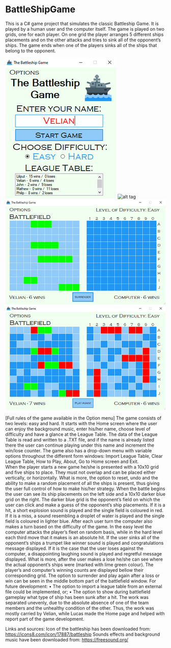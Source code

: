 # BattleShipGame

This is a C# game project that simulates the classic Battleship Game. It is played by a human user and the computer itself. The game is played on two grids, one for each player. On one grid the player arranges 5 different ships placements and on the other attacks and tries to sink all of the opponent’s ships. The game ends when one of the players sinks all of the ships that belong to the opponent.

![alt tag](screenshots/home.png)
![alt tag](screenshots/shipplacement.png.png)
![alt tag](screenshots/gameplay1.png)
![alt tag](screenshots/gameplay2.png)

[Full rules of the game available in the Option menu]
The game consists of two levels: easy and hard. It starts with the Home screen where the user can enjoy the background music, enter his/her name, choose level of difficulty and have a glance at the League Table. The data of the League Table is read and written to a .TXT file, and if the name is already listed there the user can continue playing under this name and increment the win/lose counter. The game also has a drop-down menu with variable options throughout the different form windows: Import League Table, Clear League Table, How to Play, About, Go to Home screen and Exit.  
When the player starts a new game he/she is presented with a 10x10 grid and five ships to place. They must not overlap and can be placed either vertically, or horizontally. What is more, the option to reset, undo and the ability to make a random placement of all the ships is present, thus giving the user full control of how to make his/her strategy. 
When the battle begins the user can see its ship placements on the left side and a 10x10 darker blue grid on the right. The darker blue grid is the opponent’s field on which the user can click and make a guess of the opponent’s ship placements. If it is a hit, a short explosion sound is played and the single field is coloured in red. If it is a miss, a sound resembling a droplet of water is played and the single field is coloured in lighter blue. After each user turn the computer also makes a turn based on the difficulty of the game. In the easy level the computer attacks the player’s fleet on random basis, while in the hard level each third move that it makes is an absolute hit.  If the user sinks all of the opponent’s ships a trumpet like winner sound is played and congratulations message displayed. If it is the case that the user loses against the computer, a disappointing laughing sound is played and regretful message displayed. What is more, after the user makes a lose he/she can see where the actual opponent’s ships were (marked with lime green colour). 
The player’s and computer’s winning counts are displayed bellow their corresponding grid. The option to surrender and play again after a loss or win can be seen in the middle bottom part of the battlefield window.
For future development:
•	The option to import a league table from an external file could be implemented, or;
•	The option to show during battlefield gameplay what type of ship has been sunk after a hit.
The work was separated unevenly, due to the absolute absence of one of the team members and the unhealthy condition of the other. Thus, the work was mostly carried by Velian, while Lucas made the Home page and helped with report part of the game development. 

Links and sources:
Icon of the battleship has been downloaded from: https://icons8.com/icon/17887/battleship
Sounds effects and background music have been downloaded from: https://freesound.org/
